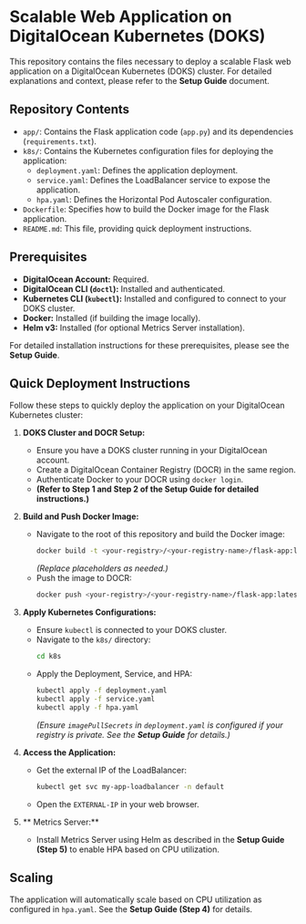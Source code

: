 # Scalable Web Application on DigitalOcean Kubernetes (DOKS)

This repository contains the files necessary to deploy a scalable Flask web application on a DigitalOcean Kubernetes (DOKS) cluster. For detailed explanations and context, please refer to the **Setup Guide** document.

## Repository Contents

* `app/`: Contains the Flask application code (`app.py`) and its dependencies (`requirements.txt`).
* `k8s/`: Contains the Kubernetes configuration files for deploying the application:
    * `deployment.yaml`: Defines the application deployment.
    * `service.yaml`: Defines the LoadBalancer service to expose the application.
    * `hpa.yaml`: Defines the Horizontal Pod Autoscaler configuration.
* `Dockerfile`: Specifies how to build the Docker image for the Flask application.
* `README.md`: This file, providing quick deployment instructions.

## Prerequisites

* **DigitalOcean Account:** Required.
* **DigitalOcean CLI (`doctl`):** Installed and authenticated.
* **Kubernetes CLI (`kubectl`):** Installed and configured to connect to your DOKS cluster.
* **Docker:** Installed (if building the image locally).
* **Helm v3:** Installed (for optional Metrics Server installation).

For detailed installation instructions for these prerequisites, please see the **Setup Guide**.

## Quick Deployment Instructions

Follow these steps to quickly deploy the application on your DigitalOcean Kubernetes cluster:

1.  **DOKS Cluster and DOCR Setup:**
    * Ensure you have a DOKS cluster running in your DigitalOcean account.
    * Create a DigitalOcean Container Registry (DOCR) in the same region.
    * Authenticate Docker to your DOCR using `docker login`.
    * **(Refer to Step 1 and Step 2 of the Setup Guide for detailed instructions.)**

2.  **Build and Push Docker Image:**
    * Navigate to the root of this repository and build the Docker image:
        ```bash
        docker build -t <your-registry>/<your-registry-name>/flask-app:latest .
        ```
        *(Replace placeholders as needed.)*
    * Push the image to DOCR:
        ```bash
        docker push <your-registry>/<your-registry-name>/flask-app:latest
        ```

3.  **Apply Kubernetes Configurations:**
    * Ensure `kubectl` is connected to your DOKS cluster.
    * Navigate to the `k8s/` directory:
        ```bash
        cd k8s
        ```
    * Apply the Deployment, Service, and HPA:
        ```bash
        kubectl apply -f deployment.yaml
        kubectl apply -f service.yaml
        kubectl apply -f hpa.yaml
        ```
        *(Ensure `imagePullSecrets` in `deployment.yaml` is configured if your registry is private. See the **Setup Guide** for details.)*

4.  **Access the Application:**
    * Get the external IP of the LoadBalancer:
        ```bash
        kubectl get svc my-app-loadbalancer -n default
        ```
    * Open the `EXTERNAL-IP` in your web browser.

5.  ** Metrics Server:**
    * Install Metrics Server using Helm as described in the **Setup Guide (Step 5)** to enable HPA based on CPU utilization.

## Scaling

The application will automatically scale based on CPU utilization as configured in `hpa.yaml`. See the **Setup Guide (Step 4)** for details.
